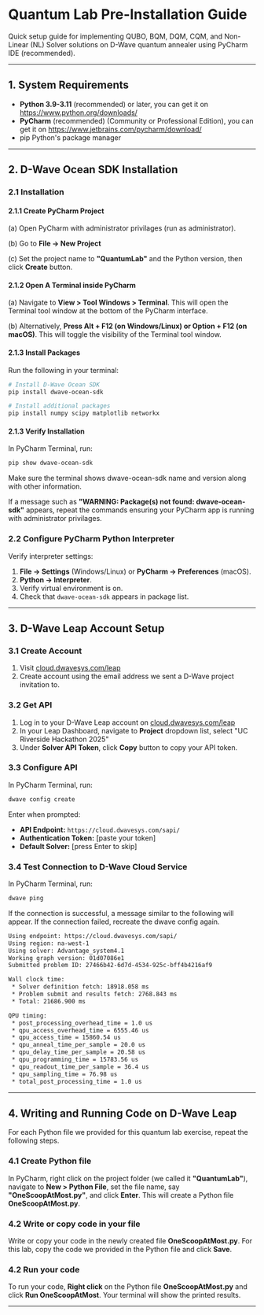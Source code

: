 # Quantum Lab Pre-Installation Guide

Quick setup guide for implementing QUBO, BQM, DQM, CQM, and Non-Linear (NL) Solver solutions on D-Wave quantum annealer using PyCharm IDE (recommended).

---

## 1. System Requirements


- **Python 3.9-3.11** (recommended) or later, you can get it on https://www.python.org/downloads/
- **PyCharm** (recommended) (Community or Professional Edition), you can get it on https://www.jetbrains.com/pycharm/download/
- pip Python's package manager

---

## 2. D-Wave Ocean SDK Installation

### 2.1 Installation

#### 2.1.1 Create PyCharm Project

(a) Open PyCharm with administrator privilages (run as administrator).

(b) Go to **File → New Project** 

(c) Set the project name to **"QuantumLab"** and the Python version, then click **Create** button.

#### 2.1.2 Open A Terminal inside PyCharm

(a) Navigate to **View > Tool Windows > Terminal**. This will open the Terminal tool window at the bottom of the PyCharm interface.

(b) Alternatively, **Press Alt + F12 (on Windows/Linux) or Option + F12 (on macOS)**. This will toggle the visibility of the Terminal tool window. 

#### 2.1.3 Install Packages

Run the following in your terminal:

```bash
# Install D-Wave Ocean SDK
pip install dwave-ocean-sdk

# Install additional packages
pip install numpy scipy matplotlib networkx
```

#### 2.1.3 Verify Installation
In PyCharm Terminal, run:
```bash
pip show dwave-ocean-sdk
```

Make sure the terminal shows dwave-ocean-sdk name and version along with other information. 

If a message such as **"WARNING: Package(s) not found: dwave-ocean-sdk"** appears, repeat the commands ensuring your PyCharm app is running with administrator privilages.

### 2.2 Configure PyCharm Python Interpreter

Verify interpreter settings:
1. **File → Settings** (Windows/Linux) or **PyCharm → Preferences** (macOS).
2. **Python → Interpreter**.
3. Verify virtual environment is on.
4. Check that `dwave-ocean-sdk` appears in package list.

---

## 3. D-Wave Leap Account Setup

### 3.1 Create Account

1. Visit [cloud.dwavesys.com/leap](https://cloud.dwavesys.com/leap/)
2. Create account using the email address we sent a D-Wave project invitation to.

### 3.2 Get API 

1. Log in to your D-Wave Leap account on [cloud.dwavesys.com/leap](https://cloud.dwavesys.com/leap/)
2. In your Leap Dashboard, navigate to **Project** dropdown list, select "UC Riverside Hackathon 2025"
3. Under **Solver API Token**, click **Copy** button to copy your API token.

### 3.3 Configure API


In PyCharm Terminal, run:
```bash
dwave config create
```

Enter when prompted:
- **API Endpoint:** `https://cloud.dwavesys.com/sapi/`
- **Authentication Token:** [paste your token]
- **Default Solver:** [press Enter to skip]


### 3.4 Test Connection to D-Wave Cloud Service
In PyCharm Terminal, run:
```bash
dwave ping
```

If the connection is successful, a message similar to the following will appear. If the connection failed, recreate the dwave config again.

```bash
Using endpoint: https://cloud.dwavesys.com/sapi/
Using region: na-west-1
Using solver: Advantage_system4.1
Working graph version: 01d07086e1
Submitted problem ID: 27466b42-6d7d-4534-925c-bff4b4216af9

Wall clock time:
 * Solver definition fetch: 18918.058 ms
 * Problem submit and results fetch: 2768.843 ms
 * Total: 21686.900 ms

QPU timing:
 * post_processing_overhead_time = 1.0 us
 * qpu_access_overhead_time = 6555.46 us
 * qpu_access_time = 15860.54 us
 * qpu_anneal_time_per_sample = 20.0 us
 * qpu_delay_time_per_sample = 20.58 us
 * qpu_programming_time = 15783.56 us
 * qpu_readout_time_per_sample = 36.4 us
 * qpu_sampling_time = 76.98 us
 * total_post_processing_time = 1.0 us
```

---

## 4. Writing and Running Code on D-Wave Leap

For each Python file we provided for this quantum lab exercise, repeat the following steps.

### 4.1 Create Python file

In PyCharm, right click on the project folder (we called it **"QuantumLab"**), navigate to **New > Python File**, set the file name, say **"OneScoopAtMost.py"**, and click **Enter**. This will create a Python file **OneScoopAtMost.py**.

### 4.2 Write or copy code in your file

Write or copy your code in the newly created file **OneScoopAtMost.py**. For this lab, copy the code we provided in the Python file and click **Save**.

### 4.2 Run your code

To run your code, **Right click** on the Python file **OneScoopAtMost.py** and click **Run OneScoopAtMost**. Your terminal will show the printed results.

---
